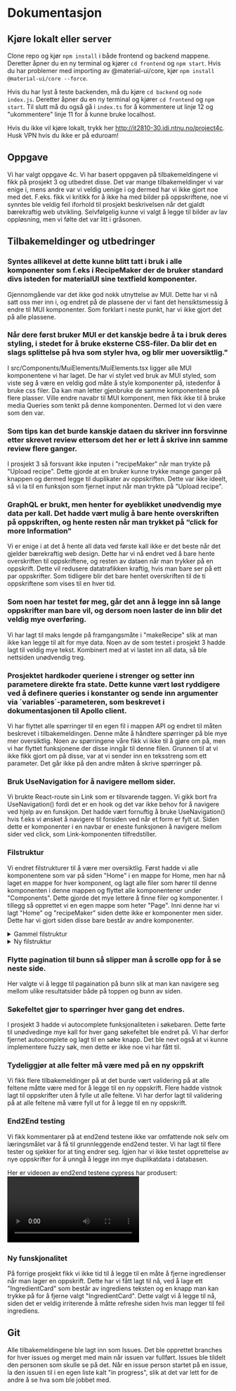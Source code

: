 # Dokumentasjon
## Kjøre lokalt eller server
Clone repo og kjør `npm install` i både frontend og backend mappene. Deretter åpner du en ny terminal og kjører `cd frontend` og `npm start`. Hvis du har problemer med importing av @material-ui/core, kjør `npm install @material-ui/core --force`.

Hvis du har lyst å teste backenden, må du kjøre `cd backend` og `node index.js`. Deretter åpner du en ny terminal og kjører `cd frontend` og `npm start`. Til slutt må du også gå i `index.ts` for å kommentere ut linje 12 og "ukommentere" linje 11 for å kunne bruke localhost.

Hvis du ikke vil kjøre lokalt, trykk her http://it2810-30.idi.ntnu.no/project4c. Husk VPN hvis du ikke er på eduroam!

## Oppgave
Vi har valgt oppgave 4c. Vi har basert oppgaven på tilbakemeldingene vi fikk på prosjekt 3 og utbedret disse. Det var mange tilbakemeldinger vi var enige i, mens andre var vi veldig uenige i og dermed har vi ikke gjort noe med det. F.eks. fikk vi kritikk for å ikke ha med bilder på oppskriftene, noe vi synntes ble veldig feil iforhold til prosjekt beskrivelsen når det gjaldt bærekraftig web utvikling. Selvfølgelig kunne vi valgt å legge til bilder av lav oppløsning, men vi følte det var litt i gråsonen.

## Tilbakemeldinger og utbedringer

### Syntes allikevel at dette kunne blitt tatt i bruk i alle komponenter som f.eks i RecipeMaker der de bruker standard divs isteden for materialUI sine textfield komponenter.

Gjennomgående var det ikke god nokk utnyttelse av MUI. Dette har vi nå satt oss mer inn i, og endret på de plassene der vi fant det hensiktsmessig å endre til MUI komponenter. Som forklart i neste punkt, har vi ikke gjort det på alle plassene. 


### Når dere først bruker MUI er det kanskje bedre å ta i bruk deres styling, i stedet for å bruke eksterne CSS-filer. Da blir det en slags splittelse på hva som styler hva, og blir mer uoversiktlig."

I src/Components/MuiElements/MuiElements.tsx ligger alle MUI komponentene vi har laget. De har vi stylet ved bruk av MUI styled, som viste seg å være en veldig god måte å style komponenter på, istedenfor å bruke css filer. Da kan man letter gjenbruke de samme komponentene på flere plasser.
Ville endre navabr til MUI komponent, men fikk ikke til å bruke media Queries som tenkt på denne komponenten. Dermed lot vi den være som den var.


### Som tips kan det burde kanskje dataen du skriver inn forsvinne etter skrevet review ettersom det her er lett å skrive inn samme review flere ganger.

I prosjekt 3 så forsvant ikke inputen i "recipeMaker" når man trykte på "Upload recipe". Dette gjorde at en bruker kunne trykke mange ganger på knappen og dermed legge til duplikater av oppskriften. Dette var ikke ideelt, så vi la til en funksjon som fjernet input når man trykte på "Upload recipe". 

### GraphQL er brukt, men henter for øyeblikket unødvendig mye data per kall. Det hadde vært mulig å bare hente overskriften på oppskriften, og hente resten når man trykket på “click for more Information"

Vi er enige i at det å hente all data ved første kall ikke er det beste når det gjelder bærekraftig web design. Dette har vi nå endret ved å bare hente overskriften til oppskriftene, og resten av dataen når man trykker på en oppskrift. Dette vil redusere datatrafikken kraftig, hvis man bare ser på ett par oppskrifter.
Som tidligere blir det bare hentet overskriften til de ti oppskriftene som vises til en hver tid.


### Som noen har testet før meg, går det ann å legge inn så lange oppskrifter man bare vil, og dersom noen laster de inn blir det veldig mye overføring.

Vi har lagt til maks lengde på framgangsmåte i "makeRecipe" slik at man ikke kan legge til alt for mye data. Noen av de som testet i prosjekt 3 hadde lagt til veldig mye tekst. Kombinert med at vi lastet inn all data, så ble nettsiden unødvendig treg.

### Prosjektet hardkoder queriene i strenger og setter inn parametere direkte fra state. Dette kunne vært løst ryddigere ved å definere queries i konstanter og sende inn argumenter via ´variables´-parameteren, som beskrevet i dokumentasjonen til Apollo client.

Vi har flyttet alle spørringer til en egen fil i mappen API og endret til måten beskrevet i tilbakemeldingen. Denne måte å håndtere spørringer på ble mye mer oversiktlig. Noen av spørringene våre fikk vi ikke til å gjøre om på, men vi har flyttet funksjonene der disse inngår til denne filen. Grunnen til at vi ikke fikk gjort om på disse, var at vi sender inn en teksstreng som ett parameter. Det går ikke på den andre måten å skrive spørringer på.

### Bruk UseNavigation for å navigere mellom sider.
Vi brukte React-route sin Link som er tilsvarende <a> taggen. Vi gikk bort fra UseNavigation() fordi det er en hook og det var ikke behov for å navigere ved hjelp av en funskjon. Det hadde vært fornuftig å bruke UseNavigation() hvis f.eks vi ønsket å navigere til forsiden ved når et form er fylt ut. Siden dette er komponenter i en navbar er eneste funksjonen å navigere mellom sider ved click, som Link-komponenten tilfredstiller.

### Filstruktur
Vi endret filstrukturer til å være mer oversiktlig. Først hadde vi alle komponentene som var på siden "Home" i en mappe for Home, men har nå laget en mappe for hver komponent, og lagt alle filer som hører til denne komponenten i denne mappen og flyttet alle komponentener under "Components". Dette gjorde det mye lettere å finne filer og komponenter.
I tillegg så opprettet vi en egen mappe som heter "Page". Inni denne har vi lagt "Home" og "recipeMaker" siden dette ikke er komponenter men sider. Dette har vi gjort siden disse bare består av andre komponenter.


<details>
<summary>Gammel filstruktur</summary>
<br>
<img src= "./readmeBilder/gammelFilstruktur.png" height=400>
</details>

<details>
<summary>Ny filstruktur</summary>
<br>

<img src= "./readmeBilder/nyFilstruktur.png" height=400>
</details>


### Flytte pagination til bunn så slipper man å scrolle opp for å se neste side.	
Her valgte vi å legge til pagaination på bunn slik at man kan navigere seg mellom ulike resultatsider både på toppen og bunn av siden.

### Søkefeltet gjør to spørringer hver gang det endres.
I prosjekt 3 hadde vi autocomplete funksjonaliteten i søkebaren. Dette førte til unødvedinge mye kall for hver gang søkefeltet ble endret på. Vi har derfor fjernet autocomplete og lagt til en søke knapp. Det ble nevt også at vi kunne implementere fuzzy søk, men dette er ikke noe vi har fått til.

### Tydeliggjør at alle felter må være med på en ny oppskrift
Vi fikk flere tilbakemeldinger på at det burde vært validering på at alle feltene måtte være med for å legge til en ny oppskrift. Flere hadde vistnok lagt til oppskrifter uten å fylle ut alle feltene. Vi har derfor lagt til validering på at alle feltene må være fyll ut for å legge til en ny oppskrift.


### End2End testing
Vi fikk kommentarer på at end2end testene ikke var omfattende nok selv om læringsmålet var å få til grunnleggende end2end tester. Vi har lagt til flere tester og sjekker for at ting endrer seg. Igjen har vi ikke testet opprettelse av nye oppskrifter for å unngå å legge inn mye duplikatdata i databasen.

Her er videoen av end2end testene cypress har produsert:
<br>
![ ](frontend/cypress/videos/end2end.spec.ts.mp4)
<br>


### Ny funskjonalitet
På forrige prosjekt fikk vi ikke tid til å legge til en måte å fjerne ingredienser når man lager en oppskrift. Dette har vi fått lagt til nå, ved å lage ett "IngredientCard" som består av ingrediens teksten og en knapp man kan trykke på for å fjerne valgt "IngredientCard". Dette valgt vi å legge til nå, siden det er veldig irriterende å måtte refreshe siden hvis man legger til feil ingrediens.

## Git
Alle tilbakemeldingene ble lagt inn som Issues. Det ble opprettet branches for hver issues og merget med main når issuen var fullført. Issues ble tildelt den personen som skulle se på det. Når en issue person startet på en issue, la den issuen til i en egen liste kalt "in progress", slik at det var lett for de andre å se hva som ble jobbet med.
